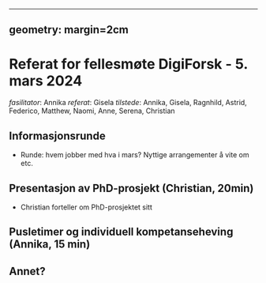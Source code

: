 
---
geometry: margin=2cm
---



# Referat for fellesmøte DigiForsk - 5. mars 2024

*fasilitator*: Annika 
*referat*: Gisela
*tilstede*: Annika, Gisela, Ragnhild, Astrid, Federico, Matthew, Naomi, Anne, Serena, Christian

## Informasjonsrunde

- Runde: hvem jobber med hva i mars? Nyttige arrangementer å vite om etc.

## Presentasjon av PhD-prosjekt (Christian, 20min)

- Christian forteller om PhD-prosjektet sitt

## Pusletimer og individuell kompetanseheving (Annika, 15 min)

## Annet?
